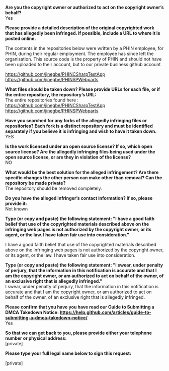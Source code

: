 **Are you the copyright owner or authorized to act on the copyright owner’s behalf?**   
Yes 

**Please provide a detailed description of the original copyrighted work that has allegedly been infringed. If possible, include a URL to where it is posted online.**

The contents in the repositories below were written by a PHIN employee, for PHIN, during their regular employment. The employee has since left the organisation. This source code is the property of PHIN and should not have been uploaded to their account, but to our private business github account

https://github.com/jinegbe/PHINCSharpTestApp   
https://github.com/jinegbe/PHINSPWebparts

**What files should be taken down? Please provide URLs for each file, or if the entire repository, the repository’s URL:**   
The entire repositories found here :   
https://github.com/jinegbe/PHINCSharpTestApp   
https://github.com/jinegbe/PHINSPWebparts

**Have you searched for any forks of the allegedly infringing files or repositories? Each fork is a distinct repository and must be identified separately if you believe it is infringing and wish to have it taken down.**   
YES

**Is the work licensed under an open source license? If so, which open source license? Are the allegedly infringing files being used under the open source license, or are they in violation of the license?**   
NO

**What would be the best solution for the alleged infringement? Are there specific changes the other person can make other than removal? Can the repository be made private?**   
The repository should be removed completely.

**Do you have the alleged infringer’s contact information? If so, please provide it:**   
Not known

**Type (or copy and paste) the following statement: "I have a good faith belief that use of the copyrighted materials described above on the infringing web pages is not authorized by the copyright owner, or its agent, or the law. I have taken fair use into consideration."**

I have a good faith belief that use of the copyrighted materials described above on the infringing web pages is not authorized by the copyright owner, or its agent, or the law. I have taken fair use into consideration.

**Type (or copy and paste) the following statement: "I swear, under penalty of perjury, that the information in this notification is accurate and that I am the copyright owner, or am authorized to act on behalf of the owner, of an exclusive right that is allegedly infringed."**   
I swear, under penalty of perjury, that the information in this notification is accurate and that I am the copyright owner, or am authorized to act on behalf of the owner, of an exclusive right that is allegedly infringed.

**Please confirm that you have you have read our Guide to Submitting a DMCA Takedown Notice: https://help.github.com/articles/guide-to-submitting-a-dmca-takedown-notice/**   
Yes

**So that we can get back to you, please provide either your telephone number or physical address:**   
[private]

**Please type your full legal name below to sign this request:**  

[private]
